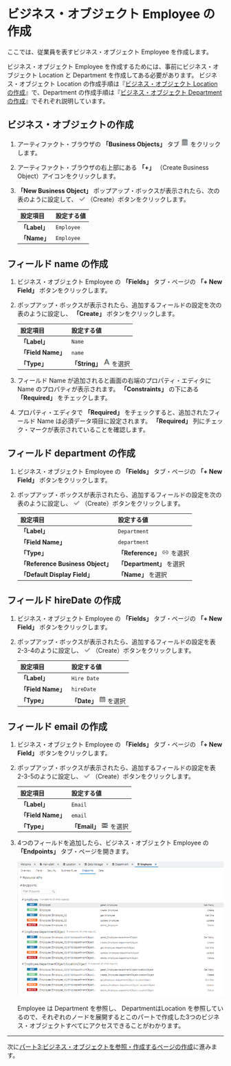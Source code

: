 # ビジネス・オブジェクト Employee の作成

ここでは、従業員を表すビジネス・オブジェクト Employee を作成します。

ビジネス・オブジェクト Employee を作成するためには、事前にビジネス・オブジェクト Location と Department を作成してある必要があります。
ビジネス・オブジェクト Location の作成手順は『[ビジネス・オブジェクト Location の作成](create_bo_location.md)』で、Department の作成手順は『[ビジネス・オブジェクト Department の作成](create_bo_department.md)』でそれぞれ説明しています。

## ビジネス・オブジェクトの作成

1.  アーティファクト・ブラウザの **「Business Objects」** タブ
    ![Business Objects タブ](../icons/vbcsca_bo_icon.png)
    をクリックします。

1.  アーティファクト・ブラウザの右上部にある **「+」** （Create Business Object）アイコンをクリックします。

1.  **「New Business Object」** ポップアップ・ボックスが表示されたら、次の表のように設定して、
    ![Create アイコン](../icons/vbcsca_create_icon.png)
    （Create）ボタンをクリックします。

    | 設定項目 | 設定する値 |
    |---|---|
    | **「Label」** | `Employee` |
    |**「Name」** | `Employee` |

## フィールド name の作成

1.  ビジネス・オブジェクト Employee の **「Fields」** タブ・ページの **「+ New Field」** ボタンをクリックします。

1.  ポップアップ・ボックスが表示されたら、追加するフィールドの設定を次の表のように設定し、 **「Create」** ボタンをクリックします。

    | 設定項目 | 設定する値 |
    |---|---|
    | **「Label」** | `Name` |
    | **「Field Name」** | `name` |
    | **「Type」** | **「String」** ![String アイコン](../icons/vbcsca_textfield_icon.png) を選択 |

1.  フィールド Name が追加されると画面の右端のプロパティ・エディタに Name のプロパティが表示されます。
    **「Constraints」** の下にある **「Required」** をチェックします。

1.  プロパティ・エディタで **「Required」** をチェックすると、追加されたフィールド Name は必須データ項目に設定されます。
    **「Required」** 列にチェック・マークが表示されていることを確認します。

## フィールド department の作成

1.  ビジネス・オブジェクト Employee の **「Fields」** タブ・ページの **「+ New Field」** ボタンをクリックします。

1.  ポップアップ・ボックスが表示されたら、追加するフィールドの設定を次の表のように設定し、
    ![Create アイコン](../icons/vbcsca_create_icon.png)
    （Create）ボタンをクリックします。

    | 設定項目 | 設定する値 |
    |---|---|
    | **「Label」** |`Department`|
    | **「Field Name」** |`department`|
    | **「Type」** |**「Reference」** ![Reference アイコン](../icons/vbcsca_referencefield_icon.png) を選択 |
    | **「Reference Business Object」** | **「Department」** を選択 |
    | **「Default Display Field」** | **「Name」** を選択 |

## フィールド hireDate の作成

1.  ビジネス・オブジェクト Employee の **「Fields」** タブ・ページの **「+ New Field」** ボタンをクリックします。

1.  ポップアップ・ボックスが表示されたら、追加するフィールドの設定を表 2-3-4のように設定し、
    ![Create アイコン](../icons/vbcsca_create_icon.png)
    （Create）ボタンをクリックします。

    | 設定項目 | 設定する値 |
    |---|---|
    | **「Label」** | `Hire Date` |
    | **「Field Name」** | `hireDate` |
    | **「Type」** |**「Date」** ![Date アイコン](../icons/vbcsca_datefield_icon.png) を選択 |

## フィールド email の作成

1.  ビジネス・オブジェクト Employee の **「Fields」** タブ・ページの **「+ New Field」** ボタンをクリックします。

1.  ポップアップ・ボックスが表示されたら、追加するフィールドの設定を表 2-3-5のように設定し、
    ![Create アイコン](../icons/vbcsca_create_icon.png)
    （Create）ボタンをクリックします。

    | 設定項目 | 設定する値 |
    |---|---|
    | **「Label」** | `Email` |
    | **「Field Name」** | `email` |
    | **「Type」** | **「Email」** ![Email アイコン](../icons/vbcsca_email_icon.png) を選択 |

1.  4つのフィールドを追加したら、ビジネス・オブジェクト Employee の **「Endpoints」** タブ・ページを開きます。

    ![ビジネス・オブジェクト Employee の Endpoints タブ・ページ](images/employee_endpoint.png)

    Employee は Department を参照し、 DepartmentはLocation を参照しているので、それぞれのノードを展開するとこのパートで作成した3つのビジネス・オブジェクトすべてにアクセスできることがわかります。

----

次に[パート3:ビジネス・オブジェクトを参照・作成するページの作成](../part3/README.md)に進みます。
